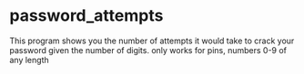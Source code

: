 # password_attempts

This program shows you the number of attempts it would take to crack your password given the number of digits.
only works for pins, numbers 0-9 of any length
